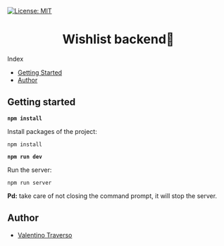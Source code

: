 [![License: MIT](https://img.shields.io/badge/License-MIT-yellow.svg)](https://opensource.org/licenses/MIT)

<h1 align=center>Wishlist backend📅</h1>

Index<br>
- [Getting Started](#getting-started)
- [Author](#author)

## Getting started

**`npm install`**

Install packages of the project:

    npm install

**`npm run dev`**

Run the server:

    npm run server

<b>Pd:</b> take care of not closing the command prompt, it will stop the server.

## Author

- [Valentino Traverso](https://github.com/valentraverso)
